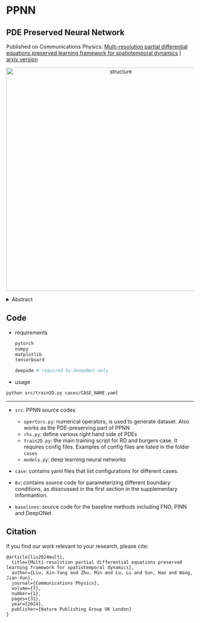 # PPNN
## PDE Preserved Neural Network

Published on Communications Physics: [Multi-resolution partial differential equations preserved learning framework for spatiotemporal dynamics](https://www.nature.com/articles/s42005-024-01521-z) | [arxiv version](https://arxiv.org/pdf/2205.03990.pdf)

<p align="center"><img src="docs/demo/PDE_preserved_schematic.png" alt="structure" align="center" width="600px"></p>

<details>
<summary>Abstract</summary>

Traditional data-driven deep learning models often struggle with high training costs, error accumulation, and poor generalizability in complex physical processes. Physics-informed deep learning (PiDL) addresses these challenges by incorporating physical principles into the model. Most PiDL approaches regularize training by embedding governing equations into the loss function, yet this depends heavily on extensive hyperparameter tuning to weigh each loss term. To this end, we propose to leverage physics prior knowledge by “baking” the discretized governing equations into the neural network architecture via the connection between the partial differential
equations (PDE) operators and network structures, resulting in a PDE-preserved neural network (PPNN). This method, embedding discretized PDEs through convolutional residual networks in a multi-resolution setting, largely improves the generalizability and long-term prediction accuracy, outperforming conventional black-box models. The effectiveness and merit of the proposed methods have been demonstrated across various spatiotemporal dynamical systems governed by spatiotemporal PDEs, including reaction-diffusion, Burgers’, and Navier-Stokes equations.

* results
    * Navier-Stokes equation 
<p align="center"><img src="docs/demo/ns.gif" alt="structure" align="center" width="600px"></p>

</details>


## Code
* requirements
   ```bash
   pytorch
   numpy
   matplotlib
   tensorboard

   deepxde # required by DeepONet only
   ```
* usage
```bash
python src/train2D.py cases/CASE_NAME.yaml
```
----
* `src`: PPNN source codes
    * `opertors.py`: numerical operators, is used to generate dataset. Also works as the PDE-preserving part of PPNN
    * `rhs.py`: define various right hand side of PDEs
    * `train2D.py`: the main training script for RD and burgers case. It requires config files. Examples of config files are listed in the folder `cases`
    * `models.py`: deep learning neural networks

* `case`: contains yaml files that list configurations for different cases. 

* `Bv`: contains source code for parameterizing different boundary conditions, as disscussed in the first section in the supplementary informantion.

* `baselines`: source code for the baseline methods including FNO, PINN and DeepONet


## Citation
If you find our work relevant to your research, please cite:
```
@article{liu2024multi,
  title={Multi-resolution partial differential equations preserved learning framework for spatiotemporal dynamics},
  author={Liu, Xin-Yang and Zhu, Min and Lu, Lu and Sun, Hao and Wang, Jian-Xun},
  journal={Communications Physics},
  volume={7},
  number={1},
  pages={31},
  year={2024},
  publisher={Nature Publishing Group UK London}
}
```

